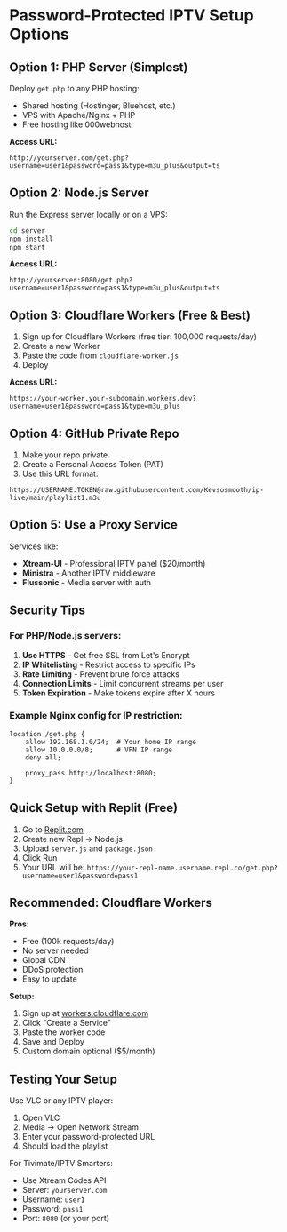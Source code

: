 # Password-Protected IPTV Setup Options

## Option 1: PHP Server (Simplest)
Deploy `get.php` to any PHP hosting:
- Shared hosting (Hostinger, Bluehost, etc.)
- VPS with Apache/Nginx + PHP
- Free hosting like 000webhost

**Access URL:**
```
http://yourserver.com/get.php?username=user1&password=pass1&type=m3u_plus&output=ts
```

## Option 2: Node.js Server
Run the Express server locally or on a VPS:

```bash
cd server
npm install
npm start
```

**Access URL:**
```
http://yourserver:8080/get.php?username=user1&password=pass1&type=m3u_plus&output=ts
```

## Option 3: Cloudflare Workers (Free & Best)
1. Sign up for Cloudflare Workers (free tier: 100,000 requests/day)
2. Create a new Worker
3. Paste the code from `cloudflare-worker.js`
4. Deploy

**Access URL:**
```
https://your-worker.your-subdomain.workers.dev?username=user1&password=pass1&type=m3u_plus
```

## Option 4: GitHub Private Repo
1. Make your repo private
2. Create a Personal Access Token (PAT)
3. Use this URL format:
```
https://USERNAME:TOKEN@raw.githubusercontent.com/Kevsosmooth/ip-live/main/playlist1.m3u
```

## Option 5: Use a Proxy Service
Services like:
- **Xtream-UI** - Professional IPTV panel ($20/month)
- **Ministra** - Another IPTV middleware
- **Flussonic** - Media server with auth

## Security Tips

### For PHP/Node.js servers:
1. **Use HTTPS** - Get free SSL from Let's Encrypt
2. **IP Whitelisting** - Restrict access to specific IPs
3. **Rate Limiting** - Prevent brute force attacks
4. **Connection Limits** - Limit concurrent streams per user
5. **Token Expiration** - Make tokens expire after X hours

### Example Nginx config for IP restriction:
```nginx
location /get.php {
    allow 192.168.1.0/24;  # Your home IP range
    allow 10.0.0.0/8;      # VPN IP range
    deny all;
    
    proxy_pass http://localhost:8080;
}
```

## Quick Setup with Replit (Free)

1. Go to [Replit.com](https://replit.com)
2. Create new Repl → Node.js
3. Upload `server.js` and `package.json`
4. Click Run
5. Your URL will be: `https://your-repl-name.username.repl.co/get.php?username=user1&password=pass1`

## Recommended: Cloudflare Workers

**Pros:**
- Free (100k requests/day)
- No server needed
- Global CDN
- DDoS protection
- Easy to update

**Setup:**
1. Sign up at [workers.cloudflare.com](https://workers.cloudflare.com)
2. Click "Create a Service"
3. Paste the worker code
4. Save and Deploy
5. Custom domain optional ($5/month)

## Testing Your Setup

Use VLC or any IPTV player:
1. Open VLC
2. Media → Open Network Stream
3. Enter your password-protected URL
4. Should load the playlist

For Tivimate/IPTV Smarters:
- Use Xtream Codes API
- Server: `yourserver.com`
- Username: `user1`
- Password: `pass1`
- Port: `8080` (or your port)